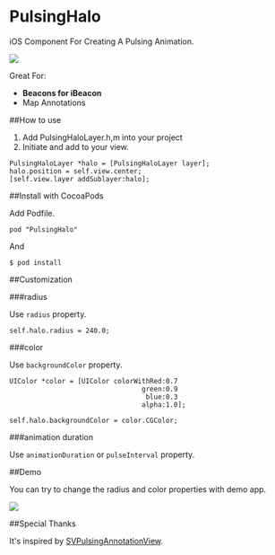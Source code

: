 PulsingHalo
===========

iOS Component For Creating A Pulsing Animation.

![](http://f.cl.ly/items/220D2F210D1x1D0L1Q20/beacon__.gif)

Great For:

- **Beacons for iBeacon**
- Map Annotations


##How to use

1. Add PulsingHaloLayer.h,m into your project
2. Initiate and add to your view.

````
PulsingHaloLayer *halo = [PulsingHaloLayer layer];
halo.position = self.view.center;
[self.view.layer addSublayer:halo];
````

##Install with CocoaPods

Add Podfile.

````
pod "PulsingHalo"
````

And

````
$ pod install
````


##Customization

###radius

Use `radius` property.

````
self.halo.radius = 240.0;
````

###color

Use `backgroundColor` property.

````
UIColor *color = [UIColor colorWithRed:0.7
                                 green:0.9
                                  blue:0.3
                                 alpha:1.0];

self.halo.backgroundColor = color.CGColor;
````

###animation duration

Use `animationDuration` or `pulseInterval` property.


##Demo

You can try to change the radius and color properties with demo app.

![](http://f.cl.ly/items/031W0P1T190q382P063m/beacon_demo3.jpg)


##Special Thanks

It's inspired by [SVPulsingAnnotationView](https://github.com/samvermette/SVPulsingAnnotationView).

